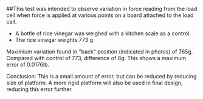 ##This test was intended to observe variation in force reading from the load cell when force is applied at various points on a board attached to the load cell.
* A bottle of rice vinegar was weighed with a kitchen scale as a control.
* The rice vinegar weights 773 g

Maximium variation found in "back" position (indicated in photos) of 765g.
Compared with control of 773, difference of 8g. This shows a maximum error of 0.0176lb.

Conclusion: This is a small amount of error, but can be reduced by reducing size of platform. A more rigid platform will also be used in final design, reducing this error further.